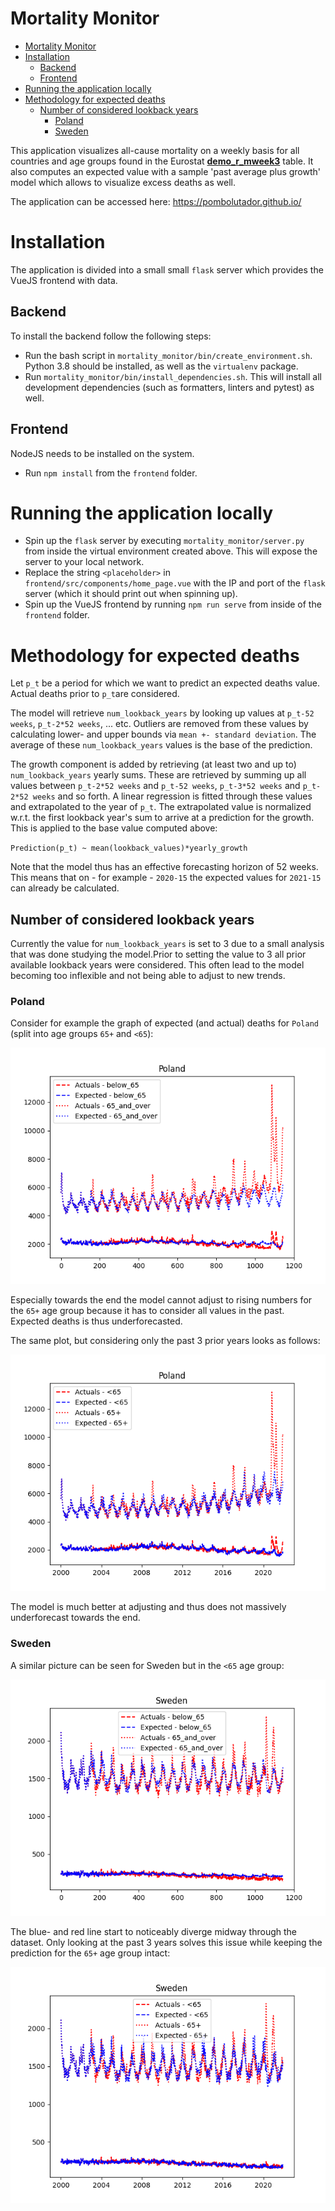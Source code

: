 # Mortality Monitor

- [Mortality Monitor](#mortality-monitor)
- [Installation](#installation)
  - [Backend](#backend)
  - [Frontend](#frontend)
- [Running the application locally](#running-the-application-locally)
- [Methodology for expected deaths](#methodology-for-expected-deaths)
  - [Number of considered lookback years](#number-of-considered-lookback-years)
    - [Poland](#poland)
    - [Sweden](#sweden)


This application visualizes all-cause mortality on a weekly basis for all countries and age groups found in the Eurostat [**demo_r_mweek3**](https://appsso.eurostat.ec.europa.eu/nui/show.do?dataset=demo_r_mweek3&lang=en) table. It also computes an expected value with a sample 'past average plus growth' model  which allows to visualize excess deaths as well.

The application can be accessed here: https://pombolutador.github.io/

# Installation

The application is divided into a small small  `flask` server which provides the VueJS frontend with data. 

## Backend
To install the backend follow the following steps:

- Run the bash script in  `mortality_monitor/bin/create_environment.sh`. Python 3.8 should be installed, as well as the  `virtualenv` package.
- Run `mortality_monitor/bin/install_dependencies.sh`. This will install all development dependencies (such as formatters, linters and pytest) as well.

## Frontend

NodeJS needs to be installed on the system.

- Run `npm install` from the `frontend` folder.

# Running the application locally

- Spin up the `flask` server by executing `mortality_monitor/server.py` from inside the virtual environment created above. This will expose the server to your local network.
- Replace the string `<placeholder>` in `frontend/src/components/home_page.vue` with the IP and port of the `flask` server (which it should print out when spinning up).
- Spin up the VueJS frontend by running `npm run serve` from inside of the `frontend` folder.

# Methodology for expected deaths

Let `p_t` be a period for which we want to predict an expected deaths value. Actual deaths prior to `p_t`are considered. 

The model will retrieve `num_lookback_years` by looking up values at `p_t-52 weeks`, `p_t-2*52 weeks`, ... etc. Outliers are removed from these values by calculating lower- and upper bounds via `mean +- standard deviation`. The average of these `num_lookback_years` values is the base of the prediction.

The growth component is added by retrieving (at least two and up to) `num_lookback_years` yearly sums. These are retrieved by summing up all values between `p_t-2*52 weeks` and `p_t-52 weeks`, `p_t-3*52 weeks` and `p_t-2*52 weeks` and so forth. A linear regression is fitted through these values and extrapolated to the year of `p_t`. The extrapolated value is normalized w.r.t. the first lookback year's sum to arrive at a prediction for the growth. This is applied to the base value computed above:

`Prediction(p_t) ~ mean(lookback_values)*yearly_growth`

Note that the model thus has an effective forecasting horizon of 52 weeks. This means that on - for example - `2020-15` the expected values for `2021-15` can already be calculated.

## Number of considered lookback years

Currently the value for `num_lookback_years` is set to 3 due to a small analysis that was done studying the model.Prior to setting the value to 3 all prior available lookback years were considered. This often lead to the model becoming too inflexible and not being able to adjust to new trends. 

### Poland

Consider for example the graph of expected (and actual) deaths for `Poland` (split into age groups `65+` and `<65`):

![Actual- and predicted deaths in Poland from 2000-2021](plots/Poland_all_prior_years.png)

Especially towards the end the model cannot adjust to rising numbers for the `65+` age group because it has to consider all values in the past. Expected deaths is thus underforecasted.

The same plot, but considering only the past 3 prior years looks as follows:

![Actual- and predicted deaths in Poland from 2000-2021](plots/Poland.png)

The model is much better at adjusting and thus does not massively underforecast towards the end.

### Sweden

A similar picture can be seen for Sweden but in the `<65` age group:

![Actual- and predicted deaths in Sweden from 2000-2021](plots/Sweden_all_prior_years.png)

The blue- and red line start to noticeably diverge midway through the dataset. Only looking at the past 3 years solves this issue while keeping the prediction for the `65+` age group intact:

![Actual- and predicted deaths in Sweden from 2000-2021](plots/Sweden.png)
